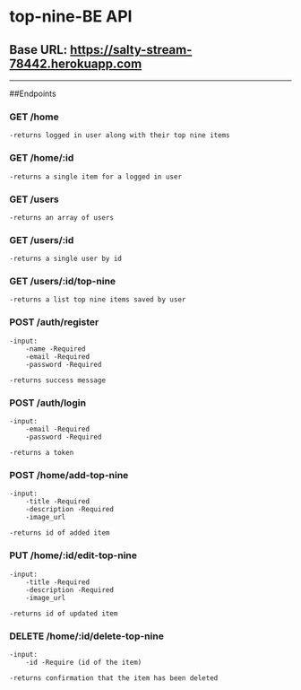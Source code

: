 # top-nine-BE API

## Base URL: https://salty-stream-78442.herokuapp.com

---

##Endpoints

### GET /home

    -returns logged in user along with their top nine items

### GET /home/:id

    -returns a single item for a logged in user

### GET /users

    -returns an array of users

### GET /users/:id

    -returns a single user by id

### GET /users/:id/top-nine

    -returns a list top nine items saved by user

### POST /auth/register

    -input:
        -name -Required
        -email -Required
        -password -Required

    -returns success message

### POST /auth/login

    -input:
        -email -Required
        -password -Required

    -returns a token

### POST /home/add-top-nine

    -input:
        -title -Required
        -description -Required
        -image_url

    -returns id of added item

### PUT /home/:id/edit-top-nine

    -input:
        -title -Required
        -description -Required
        -image_url

    -returns id of updated item

### DELETE /home/:id/delete-top-nine

    -input:
        -id -Require (id of the item)

    -returns confirmation that the item has been deleted
